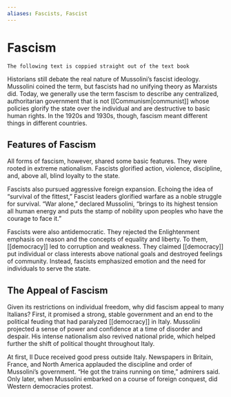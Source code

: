 ```yaml
---
aliases: Fascists, Fascist
---
```

# Fascism
`The following text is coppied straight out of the text book`

Historians still debate the real nature of Mussolini’s fascist ideology. Mussolini coined the term, but fascists had no unifying theory as Marxists did. Today, we generally use the term fascism to describe any centralized, authoritarian government that is not [[Communism|communist]] whose policies glorify the state over the individual and are destructive to basic human rights. In the 1920s and 1930s, though, fascism meant different things in different countries.
## Features of Fascism
All forms of fascism, however, shared some basic features. They were rooted in extreme nationalism. Fascists glorified action, violence, discipline, and, above all, blind loyalty to the state.

Fascists also pursued aggressive foreign expansion. Echoing the idea of “survival of the fittest,” Fascist leaders glorified warfare as a noble struggle for survival. “War alone,” declared Mussolini, “brings to its highest tension all human energy and puts the stamp of nobility upon peoples who have the courage to face it.”

Fascists were also antidemocratic. They rejected the Enlightenment emphasis on reason and the concepts of equality and liberty. To them, [[democracy]] led to corruption and weakness. They claimed [[democracy]] put individual or class interests above national goals and destroyed feelings of community. Instead, fascists emphasized emotion and the need for individuals to serve the state.
## The Appeal of Fascism
Given its restrictions on individual freedom, why did fascism appeal to many Italians? First, it promised a strong, stable government and an end to the political feuding that had paralyzed [[democracy]] in Italy. Mussolini projected a sense of power and confidence at a time of disorder and despair. His intense nationalism also revived national pride, which helped further the shift of political thought throughout Italy.

At first, Il Duce received good press outside Italy. Newspapers in Britain, France, and North America applauded the discipline and order of Mussolini’s government. “He got the trains running on time,” admirers said. Only later, when Mussolini embarked on a course of foreign conquest, did Western democracies protest.